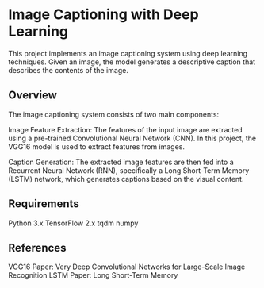 # Image Captioning with Deep Learning
This project implements an image captioning system using deep learning techniques. Given an image, the model generates a descriptive caption that describes the contents of the image.

## Overview
The image captioning system consists of two main components:

Image Feature Extraction: The features of the input image are extracted using a pre-trained Convolutional Neural Network (CNN). In this project, the VGG16 model is used to extract features from images.

Caption Generation: The extracted image features are then fed into a Recurrent Neural Network (RNN), specifically a Long Short-Term Memory (LSTM) network, which generates captions based on the visual content.

## Requirements
Python 3.x
TensorFlow 2.x
tqdm
numpy

## References
VGG16 Paper: Very Deep Convolutional Networks for Large-Scale Image Recognition
LSTM Paper: Long Short-Term Memory

